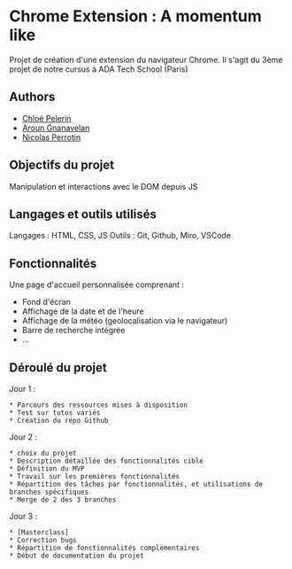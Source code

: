 
# Chrome Extension : A momentum like

Projet de création d'une extension du navigateur Chrome.
Il s'agit du 3ème projet de notre cursus à ADA Tech School (Paris)




## Authors

- [Chloé Pelerin](https://github.com/pchloe02)
- [Aroun Gnanavelan](https://github.com/Aroun77)
- [Nicolas Perrotin](https://github.com/nicotine189)

## Objectifs du projet

Manipulation et interactions avec le DOM depuis JS

## Langages et outils utilisés

Langages : HTML, CSS, JS
Outils : Git, Github, Miro, VSCode


    
## Fonctionnalités
Une page d'accueil personnalisée comprenant :
- Fond d'écran
- Affichage de la date et de l'heure
- Affichage de la météo (geolocalisation via le navigateur)
- Barre de recherche intégrée
- ...


## Déroulé du projet

Jour 1 : 

    * Parcours des ressources mises à disposition
    * Test sur tutos variés
    * Création du répo Github
Jour 2 : 

    * choix du projet
    * Description détaillée des fonctionnalités cible
    * Définition du MVP
    * Travail sur les premières fonctionnalités
    * Répartition des tâches par fonctionnalités, et utilisations de branches spécifiques
    * Merge de 2 des 3 branches
Jour 3 :

    * [Masterclass]
    * Correction bugs
    * Répartition de fonctionnalités complémentaires
    * Début de documentation du projet
